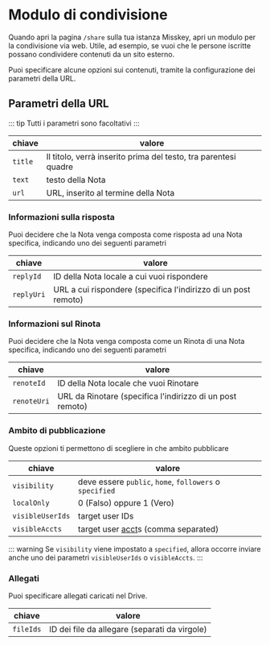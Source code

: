 # Modulo di condivisione

Quando apri la pagina `/share` sulla tua istanza Misskey, apri un modulo per la condivisione via web. Utile, ad esempio, se vuoi che le persone iscritte possano condividere contenuti da un sito esterno.

Puoi specificare alcune opzioni sui contenuti, tramite la configurazione dei parametri della URL.

## Parametri della URL

::: tip
Tutti i parametri sono facoltativi
:::

| chiave  | valore                                                          |
| ------- | --------------------------------------------------------------- |
| `title` | Il titolo, verrà inserito prima del testo, tra parentesi quadre |
| `text`  | testo della Nota                                                |
| `url`   | URL, inserito al termine della Nota                             |

### Informazioni sulla risposta

Puoi decidere che la Nota venga composta come risposta ad una Nota specifica, indicando uno dei seguenti parametri

| chiave     | valore                                                         |
| ---------- | -------------------------------------------------------------- |
| `replyId`  | ID della Nota locale a cui vuoi rispondere                     |
| `replyUri` | URL a cui rispondere (specifica l'indirizzo di un post remoto) |

### Informazioni sul Rinota

Puoi decidere che la Nota venga composta come un Rinota di una Nota specifica, indicando uno dei seguenti parametri

| chiave      | valore                                                    |
| ----------- | --------------------------------------------------------- |
| `renoteId`  | ID della Nota locale che vuoi Rinotare                    |
| `renoteUri` | URL da Rinotare (specifica l'indirizzo di un post remoto) |

### Ambito di pubblicazione

Queste opzioni ti permettono di scegliere in che ambito pubblicare

| chiave           | valore                                                     |
| ---------------- | ---------------------------------------------------------- |
| `visibility`     | deve essere `public`, `home`, `followers` o `specified`    |
| `localOnly`      | 0 (Falso) oppure 1 (Vero)                                  |
| `visibleUserIds` | target user IDs                                            |
| `visibleAccts`   | target user [acct](../glossary.md#acct)s (comma separated) |

::: warning
Se `visibility` viene impostato a `specified`, allora occorre inviare anche uno dei parametri `visibleUserIds` o `visibleAccts`.
:::

### Allegati

Puoi specificare allegati caricati nel Drive.

| chiave    | valore                                        |
| --------- | --------------------------------------------- |
| `fileIds` | ID dei file da allegare (separati da virgole) |
